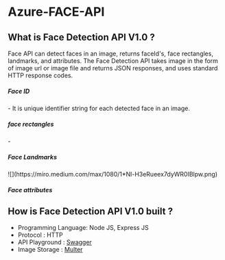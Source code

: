 # Azure-FACE-API

<h2> What is Face Detection API V1.0 ? </h2>

Face API can detect faces in an image, returns faceId's, face rectangles, landmarks, and attributes. The Face Detection API takes image in the form of image url or image file and returns JSON responses, and uses standard HTTP response codes. 

<h5> Face ID </h5> - It is unique identifier string for each detected face in an image. 

<h5> face rectangles </h5> - 

<h5> Face Landmarks </h5> 
![](https://miro.medium.com/max/1080/1*Nl-H3eRueex7dyWR0IBlpw.png)
<h5> Face attributes </h5> 

<h2> How is Face Detection API V1.0 built ?</h2>
 
 - Programming Language: Node JS, Express JS 
 - Protocol : HTTP 
 - API Playground : [Swagger](https://swagger.io/)
 - Image Storage : [Multer](https://www.npmjs.com/package/multer) 
 
 
